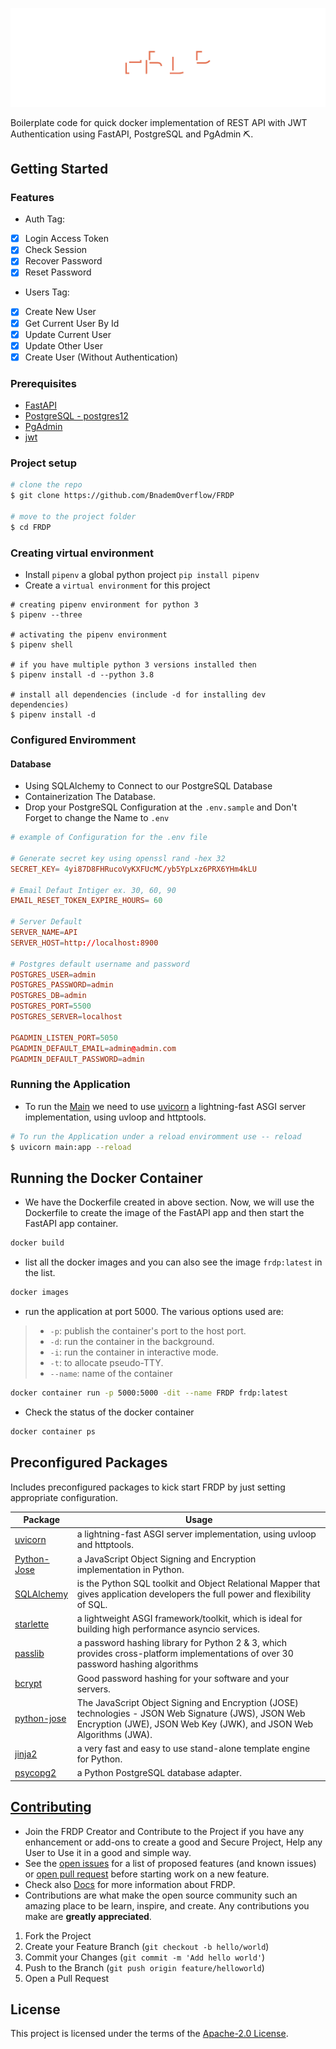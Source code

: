 ![Header](.github/Header.svg)

Boilerplate code for quick docker implementation of REST API with JWT Authentication using FastAPI, PostgreSQL and PgAdmin ⛏.

## Getting Started

### Features

* Auth Tag:

* [x] Login Access Token
* [x] Check Session
* [x] Recover Password
* [x] Reset Password

* Users Tag:

* [x] Create New User
* [x] Get Current User By Id
* [x] Update Current User
* [x] Update Other User
* [x] Create User (Without Authentication)

### Prerequisites

* [FastAPI](https://fastapi.tiangolo.com)
* [PostgreSQL - postgres12](https://hub.docker.com/_/postgres)
* [PgAdmin](https://hub.docker.com/r/dpage/pgadmin4)
* [jwt](https://jwt.io)

### Project setup

```sh
# clone the repo
$ git clone https://github.com/BnademOverflow/FRDP

# move to the project folder
$ cd FRDP
```

### Creating virtual environment

* Install `pipenv` a global python project `pip install pipenv`
* Create a `virtual environment` for this project

```shell
# creating pipenv environment for python 3
$ pipenv --three

# activating the pipenv environment
$ pipenv shell

# if you have multiple python 3 versions installed then
$ pipenv install -d --python 3.8

# install all dependencies (include -d for installing dev dependencies)
$ pipenv install -d
```

### Configured Enviromment

#### Database

* Using SQLAlchemy to Connect to our PostgreSQL Database
* Containerization The Database.
* Drop your PostgreSQL Configuration at the `.env.sample` and Don't Forget to change the Name to `.env`

```conf
# example of Configuration for the .env file

# Generate secret key using openssl rand -hex 32
SECRET_KEY= 4yi87D8FHRucoVyKXFUcMC/yb5YpLxz6PRX6YHm4kLU

# Email Defaut Intiger ex. 30, 60, 90
EMAIL_RESET_TOKEN_EXPIRE_HOURS= 60

# Server Default
SERVER_NAME=API
SERVER_HOST=http://localhost:8900

# Postgres default username and password
POSTGRES_USER=admin
POSTGRES_PASSWORD=admin
POSTGRES_DB=admin
POSTGRES_PORT=5500
POSTGRES_SERVER=localhost

PGADMIN_LISTEN_PORT=5050
PGADMIN_DEFAULT_EMAIL=admin@admin.com
PGADMIN_DEFAULT_PASSWORD=admin
```

### Running the Application

* To run the [Main](main.py) we need to use [uvicorn](https://www.uvicorn.org/) a lightning-fast ASGI server implementation, using uvloop and httptools.

```sh
# To run the Application under a reload enviromment use -- reload
$ uvicorn main:app --reload
```

## Running the Docker Container

* We have the Dockerfile created in above section. Now, we will use the Dockerfile to create the image of the FastAPI app and then start the FastAPI app container.

```sh
docker build
```

* list all the docker images and you can also see the image `frdp:latest` in the list.

```sh
docker images
```

* run the application at port 5000. The various options used are:

> * `-p`: publish the container's port to the host port.
> * `-d`: run the container in the background.
> * `-i`: run the container in interactive mode.
> * `-t`: to allocate pseudo-TTY.
> * `--name`: name of the container

```sh
docker container run -p 5000:5000 -dit --name FRDP frdp:latest
```

* Check the status of the docker container

```sh
docker container ps
```

## Preconfigured Packages

Includes preconfigured packages to kick start FRDP by just setting appropriate configuration.

| Package                                                      | Usage                                                            |
| ------------------------------------------------------------ | ---------------------------------------------------------------- |
| [uvicorn](https://www.uvicorn.org/)        | a lightning-fast ASGI server implementation, using uvloop and httptools.           |
| [Python-Jose](https://github.com/mpdavis/python-jose) | a JavaScript Object Signing and Encryption implementation in Python.    |
| [SQLAlchemy](https://www.sqlalchemy.org/)  | is the Python SQL toolkit and Object Relational Mapper that gives application developers the full power and flexibility of SQL. |
| [starlette](https://www.starlette.io/)   | a lightweight ASGI framework/toolkit, which is ideal for building high performance asyncio services.    |
| [passlib](https://passlib.readthedocs.io/en/stable/)  | a password hashing library for Python 2 & 3, which provides cross-platform implementations of over 30 password hashing algorithms         |
| [bcrypt](https://github.com/pyca/bcrypt/)               | Good password hashing for your software and your servers.    |
| [python-jose](https://python-jose.readthedocs.io/en/latest/) | The JavaScript Object Signing and Encryption (JOSE) technologies - JSON Web Signature (JWS), JSON Web Encryption (JWE), JSON Web Key (JWK), and JSON Web Algorithms (JWA).   |
| [jinja2](https://jinja.palletsprojects.com/en/3.0.x/) | a very fast and easy to use stand-alone template engine for Python.  |
| [psycopg2](https://www.psycopg.org/) | a Python PostgreSQL database adapter.  |

## [Contributing](docs/CONTRIBUTING.md)

* Join the FRDP Creator and Contribute to the Project if you have any enhancement or add-ons to create a good and Secure Project, Help any User to Use it in a good and simple way.
* See the [open issues](https://github.com/BnademOverflow/FRDP/issues) for a list of proposed features (and known issues) or [open pull request](https://github.com/BnademOverflow/FRDP/pulls) before starting work on a new feature.
* Check also [Docs](docs/README.md) for more information about FRDP.
* Contributions are what make the open source community such an amazing place to be learn, inspire, and create. Any contributions you make are **greatly appreciated**.

1. Fork the Project
2. Create your Feature Branch (`git checkout -b hello/world`)
3. Commit your Changes (`git commit -m 'Add hello world'`)
4. Push to the Branch (`git push origin feature/helloworld`)
5. Open a Pull Request

## License

This project is licensed under the terms of the [Apache-2.0 License](LICENSE).
